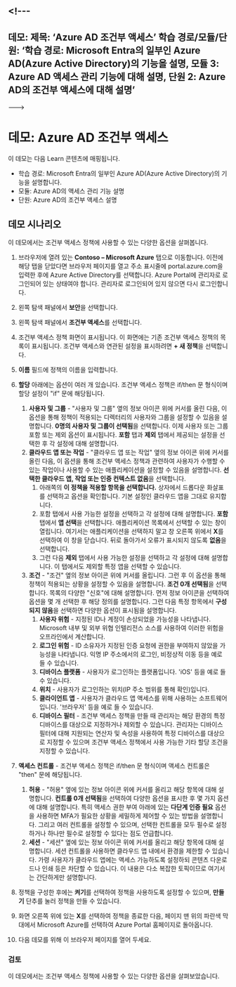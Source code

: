 <a name="---"></a><!---
---
데모: 제목: ‘Azure AD 조건부 액세스’ 학습 경로/모듈/단원: ‘학습 경로: Microsoft Entra의 일부인 Azure AD(Azure Active Directory)의 기능을 설명, 모듈 3: Azure AD 액세스 관리 기능에 대해 설명, 단원 2: Azure AD의 조건부 액세스에 대해 설명’
---
--->

# <a name="demo-azure-ad-conditional-access"></a>데모: Azure AD 조건부 액세스

이 데모는 다음 Learn 콘텐츠에 매핑됩니다.

- 학습 경로: Microsoft Entra의 일부인 Azure AD(Azure Active Directory)의 기능을 설명합니다.
- 모듈: Azure AD의 액세스 관리 기능 설명
- 단원: Azure AD의 조건부 액세스 설명

## <a name="demo-scenario"></a>데모 시나리오

이 데모에서는 조건부 액세스 정책에 사용할 수 있는 다양한 옵션을 살펴봅니다.

1. 브라우저에 열려 있는 **Contoso – Microsoft Azure** 탭으로 이동합니다. 이전에 해당 탭을 닫았다면 브라우저 페이지를 열고 주소 표시줄에 portal.azure.com을 입력한 후에 Azure Active Directory를 선택합니다. Azure Portal에 관리자로 로그인되어 있는 상태여야 합니다. 관리자로 로그인되어 있지 않으면 다시 로그인합니다.

1. 왼쪽 탐색 패널에서 **보안**을 선택합니다.

1. 왼쪽 탐색 패널에서 **조건부 액세스**를 선택합니다.

1. 조건부 액세스 정책 화면이 표시됩니다. 이 화면에는 기존 조건부 액세스 정책의 목록이 표시됩니다. 조건부 액세스와 연관된 설정을 표시하려면 **+ 새 정책**을 선택합니다.

1. **이름** 필드에 정책의 이름을 입력합니다.

1. **할당** 아래에는 옵션이 여러 개 있습니다.  조건부 액세스 정책은 if/then 문 형식이며 할당 설정이 "if" 문에 해당됩니다.
    1. **사용자 및 그룹** - "사용자 및 그룹" 옆의 정보 아이콘 위에 커서를 올린 다음, 이 옵션을 통해 정책이 적용되는 디렉터리의 사용자와 그룹을 설정할 수 있음을 설명합니다. **0명의 사용자 및 그룹이 선택됨**을 선택합니다.  이제 사용자 또는 그룹 포함 또는 제외 옵션이 표시됩니다. **포함** 탭과 **제외** 탭에서 제공되는 설정을 선택한 후 각 설정에 대해 설명합니다.
    1. **클라우드 앱 또는 작업** - "클라우드 앱 또는 작업" 옆의 정보 아이콘 위에 커서를 올린 다음, 이 옵션을 통해 조건부 액세스 정책과 관련하여 사용자가 수행할 수 있는 작업이나 사용할 수 있는 애플리케이션을 설정할 수 있음을 설명합니다.  **선택한 클라우드 앱, 작업 또는 인증 컨텍스트 없음**을 선택합니다.
        1. 아래쪽의 **이 정책을 적용할 항목을 선택합니다.** 상자에서 드롭다운 화살표를 선택하고 옵션을 확인합니다.  기본 설정인 클라우드 앱을 그대로 유지합니다.
        1. 포함 탭에서 사용 가능한 설정을 선택하고 각 설정에 대해 설명합니다. 
          **포함** 탭에서 **앱 선택**을 선택합니다.  애플리케이션 목록에서 선택할 수 있는 창이 열립니다.  여기서는 애플리케이션을 선택하지 말고 창 오른쪽 위에서 **X**를 선택하여 이 창을 닫습니다. 뒤로 돌아가서 오류가 표시되지 않도록 **없음**을 선택합니다.
        1. 그런 다음 **제외** 탭에서 사용 가능한 설정을 선택하고 각 설정에 대해 설명합니다.  이 탭에서도 제외할 특정 앱을 선택할 수 있습니다.
    1. **조건** - "조건" 옆의 정보 아이콘 위에 커서를 올립니다. 그런 후 이 옵션을 통해 정책이 적용되는 상황을 설정할 수 있음을 설명합니다. **조건 0개 선택됨**을 선택합니다. 목록의 다양한 "신호"에 대해 설명합니다.   먼저 정보 아이콘을 선택하여 옵션을 몇 개 선택한 후 해당 정의를 설명합니다. 그런 다음 특정 항목에서 **구성되지 않음**을 선택하면 다양한 옵션이 표시됨을 설명합니다.
        1. **사용자 위험** - 지정된 ID나 계정이 손상되었을 가능성을 나타냅니다. Microsoft 내부 및 외부 위협 인텔리전스 소스를 사용하여 이러한 위험을 오프라인에서 계산합니다.
        1. **로그인 위험** - ID 소유자가 지정된 인증 요청에 권한을 부여하지 않았을 가능성을 나타냅니다. 익명 IP 주소에서의 로그인, 비정상적 이동 등을 예로 들 수 있습니다.
        1. **디바이스 플랫폼** - 사용자가 로그인하는 플랫폼입니다. 'iOS' 등을 예로 들 수 있습니다.
        1. **위치** - 사용자가 로그인하는 위치(IP 주소 범위를 통해 확인)입니다.
        1. **클라이언트 앱** - 사용자가 클라우드 앱 액세스를 위해 사용하는 소프트웨어입니다. '브라우저' 등을 예로 들 수 있습니다.
        1. **디바이스 필터** - 조건부 액세스 정책을 만들 때 관리자는 해당 환경의 특정 디바이스를 대상으로 지정하거나 제외할 수 있습니다. 관리자는 디바이스 필터에 대해 지원되는 연산자 및 속성을 사용하여 특정 디바이스를 대상으로 지정할 수 있으며 조건부 액세스 정책에서 사용 가능한 기타 할당 조건을 지정할 수 있습니다.

1. **액세스 컨트롤** - 조건부 액세스 정책은 if/then 문 형식이며 액세스 컨트롤은 "then" 문에 해당됩니다.
    1. **허용** - "허용" 옆에 있는 정보 아이콘 위에 커서를 올리고 해당 항목에 대해 설명합니다.  **컨트롤 0개 선택됨**을 선택하여 다양한 옵션을 표시한 후  몇 가지 옵션에 대해 설명합니다.  특히 액세스 권한 부여 아래에 있는 **다단계 인증 필요** 옵션을 사용하면 MFA가 필요한 상황을 세밀하게 제어할 수 있는 방법을 설명합니다.   그리고 여러 컨트롤을 설정할 수 있으며, 선택한 컨트롤을 모두 필수로 설정하거나 하나만 필수로 설정할 수 있다는 점도 언급합니다.
    1. **세션** - "세션" 옆에 있는 정보 아이콘 위에 커서를 올리고 해당 항목에 대해 설명합니다.  세션 컨트롤을 사용하면 클라우드 앱 내에서 환경을 제한할 수 있습니다.  가령 사용자가 클라우드 앱에는 액세스 가능하도록 설정하되 콘텐츠 다운로드나 인쇄 등은 차단할 수 있습니다.  이 내용은 다소 복잡한 토픽이므로 여기서는 간단하게만 설명합니다.

1. 정책을 구성한 후에는 **켜기**를 선택하여 정책을 사용하도록 설정할 수 있으며, **만들기** 단추를 눌러 정책을 만들 수 있습니다.

1. 화면 오른쪽 위에 있는 **X**를 선택하여 정책을 종료한 다음, 페이지 맨 위의 파란색 막대에서 Microsoft Azure를 선택하여 Azure Portal 홈페이지로 돌아옵니다.

1. 다음 데모를 위해 이 브라우저 페이지를 열어 두세요.

### <a name="review"></a>검토

이 데모에서는 조건부 액세스 정책에 사용할 수 있는 다양한 옵션을 살펴보았습니다.
